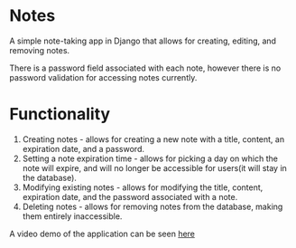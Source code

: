 # Notes
A simple note-taking app in Django that allows for creating, editing, and removing notes.

There is a password field associated with each note, however there is no password validation for accessing notes currently.

# Functionality
1. Creating notes - allows for creating a new note with a title, content, an expiration date, and a password.
2. Setting a note expiration time - allows for picking a day on which the note will expire, and will no longer be accessible for users(it will stay in the database).
3. Modifying existing notes - allows for modifying the title, content, expiration date, and the password associated with a note.
4. Deleting notes - allows for removing notes from the database, making them entirely inaccessible.

A video demo of the application can be seen [here](https://streamable.com/vqxqvr) 
